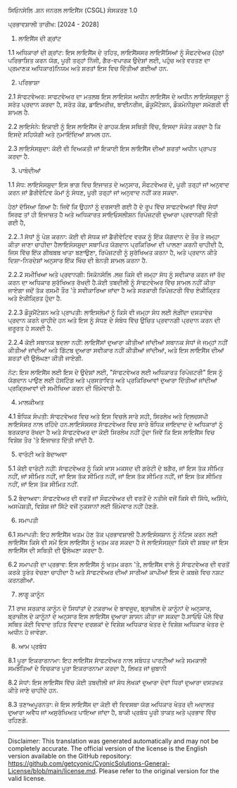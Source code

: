 ਸਿਓਨਸੋਲਿ .ਸ਼ਨ ਜਨਰਲ ਲਾਇਸੈਂਸ (CSGL)
ਸੰਸਕਰਣ 1.0

ਪ੍ਰਭਾਵਸ਼ਾਲੀ ਤਾਰੀਖ: [2024 - 2028]

1. ਲਾਇਸੈਂਸ ਦੀ ਗ੍ਰਾਂਟ

1.1 ਅਧਿਕਾਰਾਂ ਦੀ ਗ੍ਰਾਂਟ: ਇਸ ਲਾਇਸੈਂਸ ਦੇ ਤਹਿਤ, ਲਾਇਸੈਂਸਸਰ ਲਾਇਸੈਂਸਿਆਂ ਨੂੰ ਸੌਫਟਵੇਅਰ (ਹੇਠਾਂ ਪਰਿਭਾਸ਼ਿਤ ਕਰਨ ਯੋਗ, ਪੂਰੀ ਤਰ੍ਹਾਂ ਨਿੱਜੀ, ਗੈਰ-ਵਪਾਰਕ ਉਦੇਸ਼ਾਂ ਲਈ, ਪਹੁੰਚ ਅਤੇ ਵਰਤਣ ਦਾ ਪ੍ਰਮਾਣਕ ਅਧਿਕਾਰ)ਨਿਯਮ ਅਤੇ ਸ਼ਰਤਾਂ ਇਸ ਵਿਚ ਦਿੱਤੀਆਂ ਗਈਆਂ ਹਨ.

2. ਪਰਿਭਾਸ਼ਾ

2.1 ਸਾੱਫਟਵੇਅਰ: ਸਾਫਟਵੇਅਰ ਦਾ ਮਤਲਬ ਇਸ ਲਾਇਸੰਸ ਅਧੀਨ ਲਾਇਸੈਂਸ ਦੇ ਅਧੀਨ ਲਾਇਸੰਸਸ਼ੁਦਾ ਨੂੰ ਸਰੋਤ ਪ੍ਰਦਾਨ ਕਰਦਾ ਹੈ, ਸਰੋਤ ਕੋਡ, ਡਾਇਮਰੀਜ਼, ਬਾਈਨਰੀਜ, ਡੌਕੂਮੈਂਟੇਸ਼ਨ, ਡੌਕਮੇਨੀਸ਼ੁਦਾ ਸਮੱਗਰੀ ਵੀ ਸ਼ਾਮਲ ਹੈ.

2.2 ਲਾਇਸੰਨੇ: ਇਕਾਈ ਨੂੰ ਇਸ ਲਾਇਸੈਂਸ ਦੇ ਗਾਹਕ.ਇਸ ਸਥਿਤੀ ਵਿੱਚ, ਇਸਦਾ ਸੰਕੇਤ ਕਰਦਾ ਹੈ ਕਿ ਇਸਦੇ ਸਹਿਯੋਗੀ ਅਤੇ ਨੁਮਾਇੰਦਿਆਂ ਸ਼ਾਮਲ ਹਨ.

2.3 ਲਾਇਸੰਸਸ਼ੁਦਾ: ਕੋਈ ਵੀ ਵਿਅਕਤੀ ਜਾਂ ਇਕਾਈ ਇਸ ਲਾਇਸੈਂਸ ਦੀਆਂ ਸ਼ਰਤਾਂ ਅਧੀਨ ਪ੍ਰਾਪਤ ਕਰਦਾ ਹੈ.

3. ਪਾਬੰਦੀਆਂ

1.1 ਸੋਧ: ਲਾਇਸੰਸਸ਼ੁਦਾ ਇਸ ਭਾਗ ਵਿਚ ਇਜਾਜ਼ਤ ਦੇ ਅਨੁਸਾਰ, ਸੌਫਟਵੇਅਰ ਦੇ, ਪੂਰੀ ਤਰ੍ਹਾਂ ਜਾਂ ਅਨੁਵਾਦ ਕਰਨ ਜਾਂ ਡੈਰੀਵੇਟਿਵ ਕੰਮਾਂ ਨੂੰ ਸੋਧਣ, ਪੂਰੀ ਤਰ੍ਹਾਂ ਜਾਂ ਅਨੁਵਾਦ ਨਹੀਂ ਕਰ ਸਕਦਾ.

ਹੇਠਾਂ ਦੱਸਿਆ ਗਿਆ ਹੈ: ਜਿਵੇਂ ਕਿ ਉਹਨਾਂ ਨੂੰ ਦਰਸਾਈ ਗਈ ਹੈ ਦੇ ਰੂਪ ਵਿੱਚ ਸਾਫਟਵੇਅਰਾਂ ਵਿੱਚ ਸੋਧਾਂ ਸਿਰਫ ਤਾਂ ਹੀ ਇਜਾਜ਼ਤ ਹੈ ਅਤੇ ਅਧਿਕਾਰਤ ਸਾਇਓਸਲੀਸ਼ਨ ਰਿਪੋਜ਼ਟਰੀ ਦੁਆਰਾ ਪ੍ਰਵਾਨਗੀ ਦਿੱਤੀ ਗਈ ਹੈ,

2.2..1 ਸੋਧਾਂ ਨੂੰ ਪੇਸ਼ ਕਰਨਾ: ਕੋਈ ਵੀ ਸੋਧਕ ਜਾਂ ਡੈਰੀਵੇਟਿਵ ਵਰਕ ਨੂੰ ਇੱਕ ਯੋਗਦਾਨ ਦੇ ਤੌਰ ਤੇ ਜਮ੍ਹਾ ਕੀਤਾ ਜਾਣਾ ਚਾਹੀਦਾ ਹੈਲਾਇਸੰਸਸ਼ੁਦਾ ਸਥਾਪਿਤ ਯੋਗਦਾਨ ਪ੍ਰਕਿਰਿਆ ਦੀ ਪਾਲਣਾ ਕਰਨੀ ਚਾਹੀਦੀ ਹੈ, ਜਿਸ ਵਿੱਚ ਇੱਕ ਗੀਥਬਬ ਖਾਤਾ ਬਣਾਉਣਾ, ਰਿਪੋਜ਼ਟਰੀ ਨੂੰ ਸੁਰੱਖਿਅਤ ਕਰਨਾ ਹੈ, ਅਤੇ ਪ੍ਰਦਾਨ ਕੀਤੇ ਦਿਸ਼ਾ-ਨਿਰਦੇਸ਼ਾਂ ਅਨੁਸਾਰ ਇੱਕ ਖਿੱਚ ਦੀ ਬੇਨਤੀ ਸ਼ਾਮਲ ਕਰਨਾ ਹੈ.

2.2.2 ਸਮੀਖਿਆ ਅਤੇ ਪ੍ਰਵਾਨਗੀ: ਸਿਕੋਨਸੋਲਿ .ਲਜ਼ ਕਿਸੇ ਵੀ ਜਮ੍ਹਾ ਸੋਧ ਨੂੰ ਸਵੀਕਾਰ ਕਰਨ ਜਾਂ ਰੱਦ ਕਰਨ ਦਾ ਅਧਿਕਾਰ ਸੁਰੱਖਿਅਤ ਰੱਖਦੀ ਹੈ.ਕੋਈ ਤਬਦੀਲੀ ਨੂੰ ਸਾੱਫਟਵੇਅਰ ਵਿੱਚ ਸ਼ਾਮਲ ਨਹੀਂ ਕੀਤਾ ਜਾਏਗਾ ਜਦੋਂ ਤੱਕ ਰਸਮੀ ਤੌਰ 'ਤੇ ਸਵੀਕਾਰਿਆ ਜਾਂਦਾ ਹੈ ਅਤੇ ਸਰਕਾਰੀ ਰਿਪੋਜ਼ਟਰੀ ਵਿੱਚ ਏਕੀਕ੍ਰਿਤ ਅਤੇ ਏਕੀਕ੍ਰਿਤ ਹੁੰਦਾ ਹੈ.

2.2.3 ਡੌਕੂਮੈਂਟੇਸ਼ਨ ਅਤੇ ਪ੍ਰਾਪਤੀ: ਲਾਇਸਲੇਮਾਂ ਨੂੰ ਕਿਸੇ ਵੀ ਜਮ੍ਹਾ ਸੋਧ ਲਈ ਲੋੜੀਂਦਾ ਦਸਤਾਵੇਜ਼ ਪ੍ਰਦਾਨ ਕਰਨੇ ਚਾਹੀਦੇ ਹਨ ਅਤੇ ਇਸ ਨੂੰ ਸੋਧਣ ਦੇ ਸੰਬੰਧ ਵਿੱਚ ਉਚਿਤ ਪ੍ਰਵਾਨਗੀ ਪ੍ਰਦਾਨ ਕਰਨ ਦੀ ਜ਼ਰੂਰਤ ਹੋ ਸਕਦੀ ਹੈ.

2.2.4 ਕੋਈ ਸਥਾਨਕ ਬਦਲਾ ਨਹੀਂ: ਲਾਇਸੈਂਸਾਂ ਦੁਆਰਾ ਕੀਤੀਆਂ ਜਾਂਦੀਆਂ ਸਥਾਨਕ ਸੋਧਾਂ ਜੋ ਜਮ੍ਹਾਂ ਨਹੀਂ ਕੀਤੀਆਂ ਜਾਂਦੀਆਂ ਅਤੇ ਗਿੱਟਬ ਦੁਆਰਾ ਸਵੀਕਾਰ ਨਹੀਂ ਕੀਤੀਆਂ ਜਾਂਦੀਆਂ, ਅਤੇ ਇਸ ਲਾਇਸੈਂਸ ਦੀਆਂ ਸ਼ਰਤਾਂ ਦੀ ਉਲੰਘਣਾ ਕੀਤੀ ਜਾਏਗੀ.

ਨੋਟ: ਇਸ ਲਾਇਸੈਂਸ ਲਈ ਇਸ ਦੇ ਉਦੇਸ਼ਾਂ ਲਈ, "ਸਾੱਫਟਵੇਅਰ ਲਈ ਅਧਿਕਾਰਤ ਰਿਪੋਜ਼ਟਰੀ" ਇਸ ਨੂੰ ਯੋਗਦਾਨ ਪਾਉਣ ਲਈ ਹੋਸਟਿੰਗ ਅਤੇ ਪ੍ਰਸਤਾਵਿਤ ਅਤੇ ਪ੍ਰਕਿਰਿਆਵਾਂ ਦੁਆਰਾ ਦਿੱਤੀਆਂ ਜਾਂਦੀਆਂ ਪ੍ਰਕ੍ਰਿਆਵਾਂ ਦੀ ਸਮੀਖਿਆ ਕਰਨ ਦੀ ਜ਼ਿੰਮੇਵਾਰੀ ਹੈ.

4. ਮਾਲਕੀਅਤ

4.1 ਬੌਧਿਕ ਸੰਪਤੀ: ਸਾੱਫਟਵੇਅਰ ਵਿਚ ਅਤੇ ਇਸ ਵਿਚਲੇ ਸਾਰੇ ਸਹੀ, ਸਿਰਲੇਖ ਅਤੇ ਦਿਲਚਸਪੀ ਲਾਇਸੰਸਰ ਨਾਲ ਰਹਿੰਦੇ ਹਨ.ਲਾਇਸੰਸਸਰ ਸਾੱਫਟਵੇਅਰ ਵਿਚ ਸਾਰੇ ਬੌਧਿਕ ਜਾਇਦਾਦ ਦੇ ਅਧਿਕਾਰਾਂ ਨੂੰ ਬਰਕਰਾਰ ਰੱਖਦਾ ਹੈ ਅਤੇ ਸਾੱਫਟਵੇਅਰ ਦਾ ਕੋਈ ਸਿਰਲੇਖ ਨਹੀਂ ਹੁੰਦਾ ਜਿਵੇਂ ਕਿ ਇਸ ਲਾਇਸੈਂਸ ਵਿਚ ਵਿਸ਼ੇਸ਼ ਤੌਰ 'ਤੇ ਇਜਾਜ਼ਤ ਦਿੱਤੀ ਜਾਂਦੀ ਹੈ.

5. ਵਾਰੰਟੀ ਅਤੇ ਬੇਦਾਅਵਾ

5.1 ਕੋਈ ਵਾਰੰਟੀ ਨਹੀਂ: ਸਾੱਫਟਵੇਅਰ ਨੂੰ ਕਿਸੇ ਖ਼ਾਸ ਮਕਸਦ ਦੀ ਗਰੰਟੀ ਦੇ ਬਗੈਰ, ਜਾਂ ਇਸ ਤੱਕ ਸੀਮਿਤ ਨਹੀਂ, ਜਾਂ ਸੀਮਿਤ ਨਹੀਂ, ਜਾਂ ਇਸ ਤੱਕ ਸੀਮਿਤ ਨਹੀਂ, ਜਾਂ ਇਸ ਤੱਕ ਸੀਮਿਤ ਨਹੀਂ, ਜਾਂ ਇਸ ਤੱਕ ਸੀਮਿਤ ਨਹੀਂ, ਜਾਂ ਇਸ ਤੱਕ ਸੀਮਿਤ ਨਹੀਂ.

5.2 ਬੇਦਾਅਵਾ: ਸਾੱਫਟਵੇਅਰ ਦੀ ਵਰਤੋਂ ਜਾਂ ਸੌਫਟਵੇਅਰ ਦੀ ਵਰਤੋਂ ਦੇ ਨਤੀਜੇ ਵਜੋਂ ਕਿਸੇ ਵੀ ਸਿੱਧੇ, ਅਸਿੱਧੇ, ਅਸਪੇਸ਼ਤੀ, ਵਿਸ਼ੇਸ਼ ਜਾਂ ਸਿੱਟੇ ਵਜੋਂ ਨੁਕਸਾਨਾਂ ਲਈ ਜ਼ਿੰਮੇਵਾਰ ਨਹੀਂ ਹੋਣਗੇ.

6. ਸਮਾਪਤੀ

6.1 ਸਮਾਪਤੀ: ਇਹ ਲਾਇਸੈਂਸ ਖਤਮ ਹੋਣ ਤੱਕ ਪ੍ਰਭਾਵਸ਼ਾਲੀ ਹੈ.ਲਾਇਸੰਸਸ਼ਾਨ ਨੂੰ ਨੋਟਿਸ ਕਰਨ ਲਈ ਲਾਇਸੈਂਸ ਕਿਸੇ ਵੀ ਸਮੇਂ ਇਸ ਲਾਇਸੈਂਸ ਨੂੰ ਖਤਮ ਕਰ ਸਕਦਾ ਹੈ ਜੇ ਲਾਇਸੰਸਸ਼੍ਦਾ ਕਿਸੇ ਵੀ ਸ਼ਬਦ ਜਾਂ ਇਸ ਲਾਇਸੈਂਸ ਦੀ ਸਥਿਤੀ ਦੀ ਉਲੰਘਣਾ ਕਰਦਾ ਹੈ.

6.2 ਸਮਾਪਤੀ ਦਾ ਪ੍ਰਭਾਵ: ਇਸ ਲਾਇਸੈਂਸ ਨੂੰ ਖਤਮ ਕਰਨ 'ਤੇ, ਲਾਇਸੈਂਸ ਵਾਲੇ ਨੂੰ ਸਾੱਫਟਵੇਅਰ ਦੀ ਵਰਤੋਂ ਕਰਕੇ ਤੁਰੰਤ ਵੇਚਣਾ ਚਾਹੀਦਾ ਹੈ ਅਤੇ ਸਾੱਫਟਵੇਅਰ ਦੀਆਂ ਸਾਰੀਆਂ ਕਾਪੀਆਂ ਇਸ ਦੇ ਕਬਜ਼ੇ ਵਿਚ ਨਸ਼ਟ ਕਰਨਗੀਆਂ.

7. ਲਾਗੂ ਕਾਨੂੰਨ

7.1 ਰਾਜ ਸਰਕਾਰ ਕਾਨੂੰਨ ਦੇ ਸਿਧਾਂਤਾਂ ਦੇ ਟਕਰਾਅ ਦੇ ਬਾਵਜੂਦ, ਬ੍ਰਾਜ਼ੀਲ ਦੇ ਕਾਨੂੰਨਾਂ ਦੇ ਅਨੁਸਾਰ, ਬ੍ਰਾਜ਼ੀਲ ਦੇ ਕਾਨੂੰਨਾਂ ਦੇ ਅਨੁਸਾਰ ਇਸ ਲਾਇਸੈਂਸ ਦੁਆਰਾ ਸ਼ਾਸਨ ਕੀਤਾ ਜਾ ਸਕਦਾ ਹੈ.ਸਾਓਓ ਪੌਲੋ ਵਿੱਚ ਸਥਿਤ ਕੋਈ ਵਿਵਾਦ ਤਹਿਤ ਵਿਵਾਦ ਦਰਸ਼ਕਾਂ ਦੇ ਵਿਸ਼ੇਸ਼ ਅਧਿਕਾਰ ਖੇਤਰ ਦੇ ਵਿਸ਼ੇਸ਼ ਅਧਿਕਾਰ ਖੇਤਰ ਦੇ ਅਧੀਨ ਹੋ ਜਾਵੇਗਾ.

8. ਆਮ ਪ੍ਰਬੰਧ

8.1 ਪੂਰਾ ਇਕਰਾਰਨਾਮਾ: ਇਹ ਲਾਇਸੈਂਸ ਸਾੱਫਟਵੇਅਰ ਨਾਲ ਸਬੰਧਤ ਪਾਰਟੀਆਂ ਅਤੇ ਸਮਕਾਲੀ ਸਮਝੌਤਿਆਂ ਦੇ ਵਿਚਕਾਰ ਪੂਰਾ ਇਕਰਾਰਨਾਮਾ ਕਰਦਾ ਹੈ, ਲਿਖਤ ਜਾਂ ਜ਼ੁਬਾਨੀ

8.2 ਸੋਧਾਂ: ਇਸ ਲਾਇਸੈਂਸ ਵਿੱਚ ਕੋਈ ਤਬਦੀਲੀ ਜਾਂ ਸੋਧ ਲੇਖਕਾਂ ਦੁਆਰਾ ਦੋਵਾਂ ਧਿਰਾਂ ਦੁਆਰਾ ਦਸਤਖਤ ਕੀਤੇ ਜਾਣੇ ਚਾਹੀਦੇ ਹਨ.

8.3 ਤਣਾਅਪੂਰਨਤਾ: ਜੇ ਇਸ ਲਾਇਸੈਂਸ ਦਾ ਕੋਈ ਵੀ ਵਿਵਸਥਾ ਯੋਗ ਅਧਿਕਾਰ ਖੇਤਰ ਦੀ ਅਦਾਲਤ ਦੁਆਰਾ ਅਵੈਧ ਜਾਂ ਅਸੁਰੱਖਿਅਤ ਪਾਇਆ ਜਾਂਦਾ ਹੈ, ਬਾਕੀ ਪ੍ਰਬੰਧ ਪੂਰੀ ਤਾਕਤ ਅਤੇ ਪ੍ਰਭਾਵ ਵਿੱਚ ਰਹਿਣਗੇ.

---
Disclaimer: This translation was generated automatically and may not be completely accurate. The official version of the license is the English version available on the GitHub repository: https://github.com/getcyonic/CyonicSolutions-General-License/blob/main/license.md. Please refer to the original version for the valid license.
